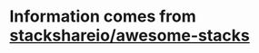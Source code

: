 # Information comes from [stackshareio/awesome-stacks](https://github.com/stackshareio/awesome-stacks)

